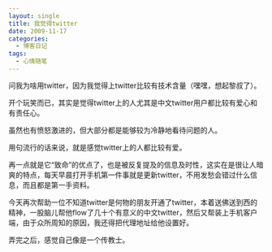 ```yaml
---
layout: single
title: 我觉得twitter
date: 2009-11-17
categories:
  - 博客日记
tags:
  - 心情随笔
---
```


问我为啥用twitter，因为我觉得上twitter比较有技术含量（嘿嘿，想起黎叔了）。

开个玩笑而已，其实是觉得twitter上的人尤其是中文twitter用户都比较有爱心和有责任心。

虽然也有愤怒激进的，但大部分都是能够较为冷静地看待问题的人。

用句流行的话来说，就是感觉twitter上的人都比较有爱。

再一点就是它“致命”的优点了，也是被反复提及的信息及时性，这实在是很让人暗爽的特点，每天早晨打开手机第一件事就是更新twitter，不用发愁会错过什么信息，而且都是第一手资料。

今天再次帮助一位不知道twitter是何物的朋友开通了twitter，本着送佛送到西的精神，一股脑儿帮他flow了几十个有意义的中文twitter，然后又帮装上手机客户端，由于众所周知的原因，我还得把代理地址给他设置好。

弄完之后，感觉自己像是一个传教士。

